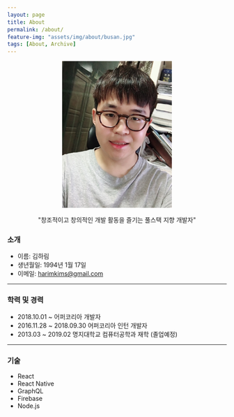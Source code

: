 ```yaml
---
layout: page
title: About
permalink: /about/
feature-img: "assets/img/about/busan.jpg"
tags: [About, Archive]
---
```


<p align="center">
  <img src="/assets/img/about/selfie.jpg" width="50%" height="50%" alt="selfie" >
</p>

<p align="center">"창조적이고 창의적인 개발 활동을 즐기는 풀스택 지향 개발자"</p>


### 소개
- 이름: 김하림
- 생년월일: 1994년 1월 17일
- 이메일: harimkims@gmail.com

---

### 학력 및 경력
- 2018.10.01 ~ 어퍼코리아 개발자
- 2016.11.28 ~ 2018.09.30 어퍼코리아 인턴 개발자
- 2013.03 ~ 2019.02 명지대학교 컴퓨터공학과 재학 (졸업예정)

---

### 기술
- React
- React Native
- GraphQL 
- Firebase
- Node.js
